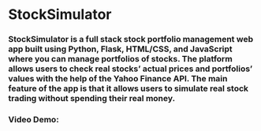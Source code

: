 # StockSimulator

### StockSimulator is a full stack stock portfolio management web app built using Python, Flask, HTML/CSS, and JavaScript where you can manage portfolios of stocks. The platform allows users to check real stocks’ actual prices and portfolios’ values with the help of the Yahoo Finance API. The main feature of the app is that it allows users to simulate real stock trading without spending their real money.

### Video Demo: 
